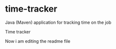 # time-tracker
Java (Maven) application for tracking time on the job

Time tracker

Now i am editing the readme file 
